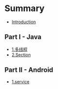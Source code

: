 # Summary

* [Introduction](README.md)

## Part I - Java

* [1.多线程](Java/multithread.md)
* [2.Section](Java/section2.md)

## Part II - Android

* [1.service](Android/service.md)

